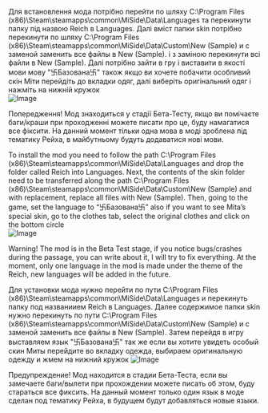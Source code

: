 Для встановлення мода потрібно перейти по шляху C:\Program Files (x86)\Steam\steamapps\common\MiSide\Data\Languages та перекинути папку під назвою Reich в Languages. Далі вміст папки skin потрібно перекинути по шляху
C:\Program Files (x86)\Steam\steamapps\common\MiSide\Data\Custom\New (Sample) и с заменой заменить все файлы в New (Sample). і з заміною перекинути всі файли в  New (Sample).
Далі потрібно зайти в гру і виставити в якості мови мову "卐Базована卐" також якщо ви хочете побачити особливий скін Міти перейдіть до вкладки одяг, далі виберіть оригінальний одяг і нажміть на нижній кружок  
![Image](https://github.com/user-attachments/assets/efaf3ccb-48ef-47e5-883d-d4009797366d)

Попередження! Мод знаходиться у стадії Бета-Тесту, якщо ви помічаєте баги/краши при проходженні можете писати про це, буду намагатися все фіксити.
На данний момент тільки одна мова в моді зроблена під тематику Рейха, в майбутньому будуть додаватися нові мови.


To install the mod you need to follow the path  C:\Program Files (x86)\Steam\steamapps\common\MiSide\Data\Languages and drop the folder called Reich into Languages. Next, the contents of the skin folder need to be transferred along the path  C:\Program Files (x86)\Steam\steamapps\common\MiSide\Data\Custom\New (Sample) and with replacement, replace all files with New (Sample). Then, going to the game, set the language to “卐Базована卐” also if you want to see Mita’s special skin, go to the clothes tab, select the original clothes and click on the bottom circle         
 ![Image](https://github.com/user-attachments/assets/efaf3ccb-48ef-47e5-883d-d4009797366d)

Warning! The mod is in the Beta Test stage, if you notice bugs/crashes during the passage, you can write about it, I will try to fix everything.
At the moment, only one language in the mod is made under the theme of the Reich, new languages ​​will be added in the future.


Для установки мода нужно перейти  по пути  C:\Program Files (x86)\Steam\steamapps\common\MiSide\Data\Languages  и перекинуть папку под названиием Reich в Languages. Далее содержимое папки skin нужно перекинуть по пути
 C:\Program Files (x86)\Steam\steamapps\common\MiSide\Data\Custom\New (Sample) и с заменой заменить все файлы в New (Sample).
Затем перейдя в игру выставляем язык  "卐Базована卐" так же если вы хотите увидеть особый скин Миты перейдите во вкладку одежда, выбираем оригинальную одежду и жмем на нижний кружок ![Image](https://github.com/user-attachments/assets/efaf3ccb-48ef-47e5-883d-d4009797366d)

Предупреждение! Мод находится в стадии Бета-Теста, если вы замечаете баги/вылети при прохождении можете писать об этом, буду стараться все фиксить. 
На данный момент только один язык в моде сделан под тематику Рейха, в будущем будут добавляться новые языки.


